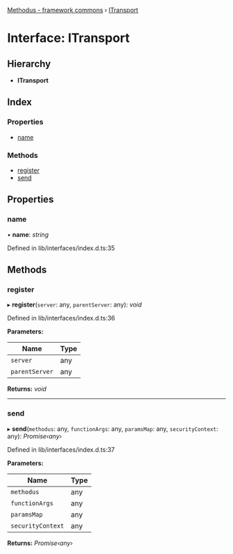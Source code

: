 [Methodus - framework commons](../globals.md) › [ITransport](modules/framework/common/itransport.md)

# Interface: ITransport

## Hierarchy

* **ITransport**

## Index

### Properties

* [name](#name)

### Methods

* [register](#register)
* [send](#send)

## Properties

###  name

• **name**: *string*

Defined in lib/interfaces/index.d.ts:35

## Methods

###  register

▸ **register**(`server`: any, `parentServer`: any): *void*

Defined in lib/interfaces/index.d.ts:36

**Parameters:**

Name | Type |
------ | ------ |
`server` | any |
`parentServer` | any |

**Returns:** *void*

___

###  send

▸ **send**(`methodus`: any, `functionArgs`: any, `paramsMap`: any, `securityContext`: any): *Promise‹any›*

Defined in lib/interfaces/index.d.ts:37

**Parameters:**

Name | Type |
------ | ------ |
`methodus` | any |
`functionArgs` | any |
`paramsMap` | any |
`securityContext` | any |

**Returns:** *Promise‹any›*
